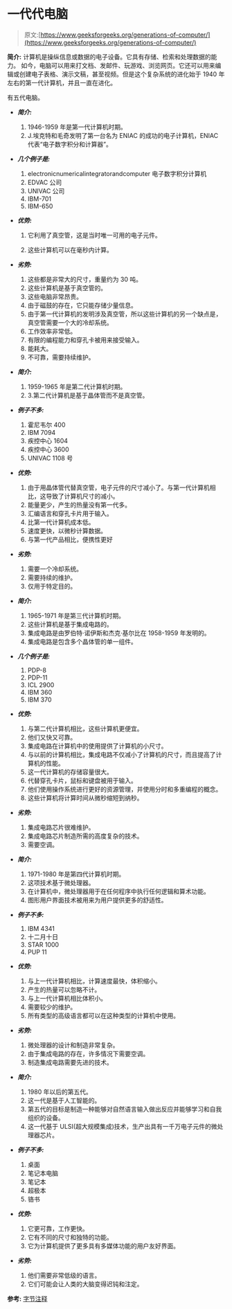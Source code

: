 # 一代代电脑

> 原文:[https://www.geeksforgeeks.org/generations-of-computer/](https://www.geeksforgeeks.org/generations-of-computer/)

**简介:**
计算机是操纵信息或数据的电子设备。它具有存储、检索和处理数据的能力。
如今，电脑可以用来打文档、发邮件、玩游戏、浏览网页。它还可以用来编辑或创建电子表格、演示文稿，甚至视频。但是这个复杂系统的进化始于 1940 年左右的第一代计算机，并且一直在进化。

有五代电脑。

*   ***简介:***
    1.  1946-1959 年是第一代计算机时期。
    2.  J.埃克特和毛奇发明了第一台名为 ENIAC 的成功的电子计算机，ENIAC 代表“电子数字积分和计算器”。
*   ***几个例子是:***
    1.  electronicnumericalintegratorandcomputer 电子数字积分计算机
    2.  EDVAC 公司
    3.  UNIVAC 公司
    4.  IBM-701
    5.  IBM-650
*   ***优势:***
    1.  它利用了真空管，这是当时唯一可用的电子元件。

    2.  这些计算机可以在毫秒内计算。

*   ***劣势:***
    1.  这些都是非常大的尺寸，重量约为 30 吨。
    2.  这些计算机是基于真空管的。
    3.  这些电脑非常昂贵。
    4.  由于磁鼓的存在，它只能存储少量信息。
    5.  由于第一代计算机的发明涉及真空管，所以这些计算机的另一个缺点是，真空管需要一个大的冷却系统。
    6.  工作效率非常低。
    7.  有限的编程能力和穿孔卡被用来接受输入。
    8.  能耗大。
    9.  不可靠，需要持续维护。
*   ***简介:***
    1.  1959-1965 年是第二代计算机时期。
    2.  3.第二代计算机是基于晶体管而不是真空管。
*   ***例子不多:***
    1.  霍尼韦尔 400
    2.  IBM 7094
    3.  疾控中心 1604
    4.  疾控中心 3600
    5.  UNIVAC 1108 号
*   ***优势:***
    1.  由于用晶体管代替真空管，电子元件的尺寸减小了。与第一代计算机相比，这导致了计算机尺寸的减小。
    2.  能量更少，产生的热量没有第一代多。
    3.  汇编语言和穿孔卡片用于输入。
    4.  比第一代计算机成本低。
    5.  速度更快，以微秒计算数据。
    6.  与第一代产品相比，便携性更好
*   ***劣势:***
    1.  需要一个冷却系统。
    2.  需要持续的维护。
    3.  仅用于特定目的。
*   ***简介:***
    1.  1965-1971 年是第三代计算机时期。
    2.  这些计算机是基于集成电路的。
    3.  集成电路是由罗伯特·诺伊斯和杰克·基尔比在 1958-1959 年发明的。
    4.  集成电路是包含多个晶体管的单一组件。
*   ***几个例子是:***
    1.  PDP-8
    2.  PDP-11
    3.  ICL 2900
    4.  IBM 360
    5.  IBM 370
*   ***优势:***
    1.  与第二代计算机相比，这些计算机更便宜。
    2.  他们又快又可靠。
    3.  集成电路在计算机中的使用提供了计算机的小尺寸。
    4.  与以前的计算机相比，集成电路不仅减小了计算机的尺寸，而且提高了计算机的性能。
    5.  这一代计算机的存储容量很大。
    6.  代替穿孔卡片，鼠标和键盘被用于输入。
    7.  他们使用操作系统进行更好的资源管理，并使用分时和多重编程的概念。
    8.  这些计算机将计算时间从微秒缩短到纳秒。
*   ***劣势:***
    1.  集成电路芯片很难维护。
    2.  集成电路芯片制造所需的高度复杂的技术。
    3.  需要空调。
*   ***简介:***
    1.  1971-1980 年是第四代计算机时期。
    2.  这项技术基于微处理器。
    3.  在计算机中，微处理器用于在任何程序中执行任何逻辑和算术功能。
    4.  图形用户界面技术被用来为用户提供更多的舒适性。
*   ***例子不多:***
    1.  IBM 4341
    2.  十二月十日
    3.  STAR 1000
    4.  PUP 11
*   ***优势:***
    1.  与上一代计算机相比，计算速度最快，体积缩小。
    2.  产生的热量可以忽略不计。
    3.  与上一代计算机相比体积小。
    4.  需要较少的维护。
    5.  所有类型的高级语言都可以在这种类型的计算机中使用。
*   ***劣势:***
    1.  微处理器的设计和制造非常复杂。
    2.  由于集成电路的存在，许多情况下需要空调。
    3.  制造集成电路需要先进的技术。
*   ***简介:***
    1.  1980 年以后的第五代。
    2.  这一代是基于人工智能的。
    3.  第五代的目标是制造一种能够对自然语言输入做出反应并能够学习和自我组织的设备。
    4.  这一代基于 ULSI(超大规模集成)技术，生产出具有一千万电子元件的微处理器芯片。
*   ***例子不多:***
    1.  桌面
    2.  笔记本电脑
    3.  笔记本
    4.  超极本
    5.  铬书
*   ***优势:***
    1.  它更可靠，工作更快。
    2.  它有不同的尺寸和独特的功能。
    3.  它为计算机提供了更多具有多媒体功能的用户友好界面。
*   ***劣势:***
    1.  他们需要非常低级的语言。
    2.  它们可能会让人类的大脑变得迟钝和注定。

**参考:**
[字节注释](http://www.byte-notes.com/five-generations-computers)